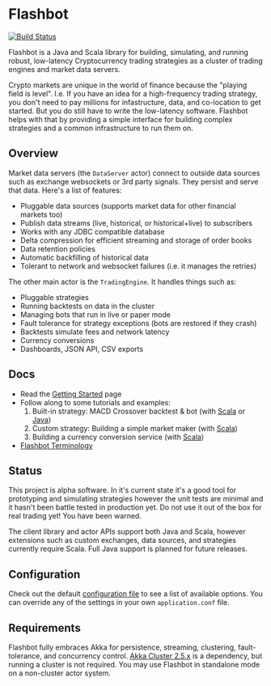 # Flashbot
[![Build Status](https://travis-ci.org/infixtrading/flashbot.svg?branch=master)](https://travis-ci.org/infixtrading/flashbot)

Flashbot is a Java and Scala library for building, simulating, and running robust, low-latency Cryptocurrency trading strategies as a cluster of trading engines and market data servers.

Crypto markets are unique in the world of finance because the "playing field is level". I.e. If you have an idea for a high-frequency trading strategy, you don't need to pay millions for infastructure, data, and co-location to get started. But you do still have to write the low-latency software. Flashbot helps with that by providing a simple interface for building complex strategies and a common infrastructure to run them on.

## Overview
Market data servers (the `DataServer` actor) connect to outside data sources such as exchange websockets or 3rd party signals. They persist and serve that data. Here's a list of features:

* Pluggable data sources (supports market data for other financial markets too)
* Publish data streams (live, historical, or historical+live) to subscribers
* Works with any JDBC compatible database
* Delta compression for efficient streaming and storage of order books
* Data retention policies
* Automatic backfilling of historical data
* Tolerant to network and websocket failures (i.e. it manages the retries)

The other main actor is the `TradingEngine`. It handles things such as:

* Pluggable strategies
* Running backtests on data in the cluster
* Managing bots that run in live or paper mode
* Fault tolerance for strategy exceptions (bots are restored if they crash)
* Backtests simulate fees and network latency
* Currency conversions
* Dashboards, JSON API, CSV exports

## Docs

* Read the [Getting Started](https://github.com/infixtrading/flashbot/wiki/Getting-Started) page
* Follow along to some tutorials and examples:
  1. Built-in strategy: MACD Crossover backtest & bot (with [Scala](https://github.com/infixtrading/flashbot/wiki/Getting-Started) or [Java](https://github.com/infixtrading/flashbot/wiki/Getting-Started))
  2. Custom strategy: Building a simple market maker (with [Scala](https://github.com/infixtrading/flashbot/wiki/Getting-Started))
  3. Building a currency conversion service (with [Scala](https://github.com/infixtrading/flashbot/wiki/Getting-Started))
* [Flashbot Terminology](https://github.com/infixtrading/flashbot/wiki/Terminology)

## Status
This project is alpha software. In it's current state it's a good tool for prototyping and simulating strategies however the unit tests are minimal and it hasn't been battle tested in production yet. Do not use it out of the box for real trading yet! You have been warned.

The client library and actor APIs support both Java and Scala, however extensions such as custom exchanges, data sources, and strategies currently require Scala. Full Java support is planned for future releases.

## Configuration
Check out the default [configuration file](https://github.com/infixtrading/flashbot/blob/master/modules/server/src/main/resources/reference.conf) to see a list of available options. You can override any of the settings in your own `application.conf` file.

## Requirements
Flashbot fully embraces Akka for persistence, streaming, clustering, fault-tolerance, and concurrency control. [Akka Cluster 2.5.x](https://doc.akka.io/docs/akka/2.5/index-cluster.html) is a dependency, but running a cluster is not required. You may use Flashbot in standalone mode on a non-cluster actor system.

